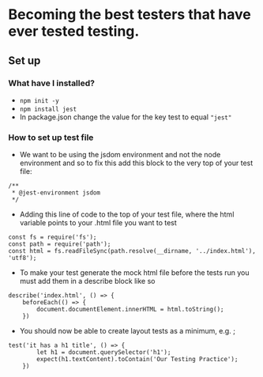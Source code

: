 # Becoming the best testers that have ever tested testing.

## Set up

### What have I installed?

- `npm init -y`
- `npm install jest`
- In package.json change the value for the key test to equal `"jest"`

### How to set up test file

* We want to be using the jsdom environment and not the node environment and so to fix this add this block to the very top of your test file:

```
/**
 * @jest-environment jsdom
 */
```

* Adding this line of code to the top of your test file, where the html variable points to your .html file you want to test

```
const fs = require('fs');
const path = require('path');
const html = fs.readFileSync(path.resolve(__dirname, '../index.html'), 'utf8');
```
* To make your test generate the mock html file before the tests run you must add them in a describe block like so

```
describe('index.html', () => {
    beforeEach(() => {
        document.documentElement.innerHTML = html.toString();
    })
```

* You should now be able to create layout tests as a minimum, e.g. ;

```
test('it has a h1 title', () => {
        let h1 = document.querySelector('h1');
        expect(h1.textContent).toContain('Our Testing Practice');
    })
